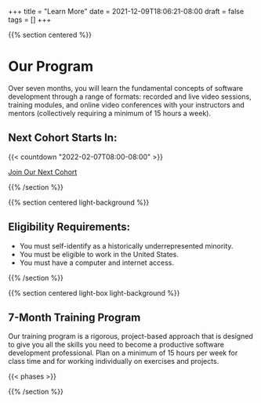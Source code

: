 +++
title = "Learn More"
date = 2021-12-09T18:06:21-08:00
draft = false
tags = []
+++

{{% section centered %}}

# Our Program

Over seven months, you will learn the fundamental concepts of software
development through a range of formats: recorded and live video sessions,
training modules, and online video conferences with your instructors and mentors
(collectively requiring a minimum of 15 hours a week).

## Next Cohort Starts In:

{{< countdown "2022-02-07T08:00-08:00" >}}

<a class="button-like standout" href="/enroll">Join Our Next Cohort</a>

{{% /section %}}

{{% section centered light-background %}}

## Eligibility Requirements:

<div class="list">

- You must self-identify as a historically underrepresented minority.
- You must be eligible to work in the United States.
- You must have a computer and internet access.

</div>

{{% /section %}}

{{% section centered light-box light-background %}}

## 7-Month Training Program

Our training program is a rigorous, project-based approach that is designed to
give you all the skills you need to become a productive software development
professional. Plan on a minimum of 15 hours per week for class time and for
working individually on exercises and projects.

{{< phases >}}

{{% /section %}}
